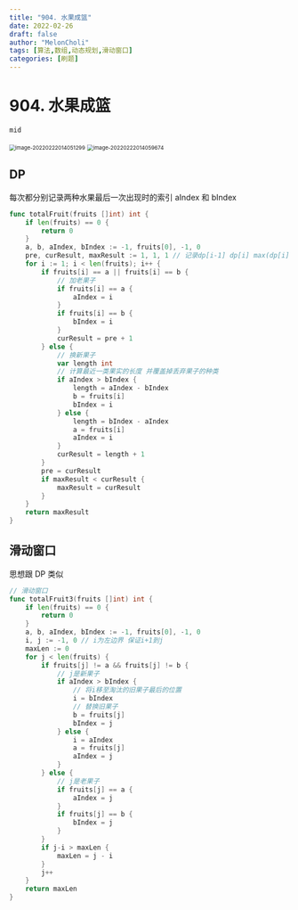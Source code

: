 ```yaml
---
title: "904. 水果成篮"
date: 2022-02-26
draft: false
author: "MelonCholi"
tags: [算法,数组,动态规划,滑动窗口]
categories: [刷题]
---
```


# 904. 水果成篮

`mid`

<img src="https://markdown-1303167219.cos.ap-shanghai.myqcloud.com/image-20220222014051299.png" alt="image-20220222014051299" style="zoom: 67%;" />

<img src="https://markdown-1303167219.cos.ap-shanghai.myqcloud.com/image-20220222014059674.png" alt="image-20220222014059674" style="zoom:67%;" />

## DP

每次都分别记录两种水果最后一次出现时的索引 aIndex 和 bIndex

```go
func totalFruit(fruits []int) int {
	if len(fruits) == 0 {
		return 0
	}
	a, b, aIndex, bIndex := -1, fruits[0], -1, 0
	pre, curResult, maxResult := 1, 1, 1 // 记录dp[i-1] dp[i] max(dp[i])
	for i := 1; i < len(fruits); i++ {
		if fruits[i] == a || fruits[i] == b {
			// 加老果子
			if fruits[i] == a {
				aIndex = i
			}
			if fruits[i] == b {
				bIndex = i
			}
			curResult = pre + 1
		} else {
			// 换新果子
			var length int
			// 计算最近一类果实的长度 并覆盖掉丢弃果子的种类
			if aIndex > bIndex {
				length = aIndex - bIndex
				b = fruits[i]
				bIndex = i
			} else {
				length = bIndex - aIndex
				a = fruits[i]
				aIndex = i
			}
			curResult = length + 1
		}
		pre = curResult
		if maxResult < curResult {
			maxResult = curResult
		}
	}
	return maxResult
}
```

## 滑动窗口

思想跟 DP 类似

```go
// 滑动窗口
func totalFruit3(fruits []int) int {
	if len(fruits) == 0 {
		return 0
	}
	a, b, aIndex, bIndex := -1, fruits[0], -1, 0
	i, j := -1, 0 // i为左边界 保证i+1到j
	maxLen := 0
	for j < len(fruits) {
		if fruits[j] != a && fruits[j] != b {
			// j是新果子
			if aIndex > bIndex {
				// 将i移至淘汰的旧果子最后的位置
				i = bIndex
				// 替换旧果子
				b = fruits[j]
				bIndex = j
			} else {
				i = aIndex
				a = fruits[j]
				aIndex = j
			}
		} else {
			// j是老果子
			if fruits[j] == a {
				aIndex = j
			}
			if fruits[j] == b {
				bIndex = j
			}
		}
		if j-i > maxLen {
			maxLen = j - i
		}
		j++
	}
	return maxLen
}
```

